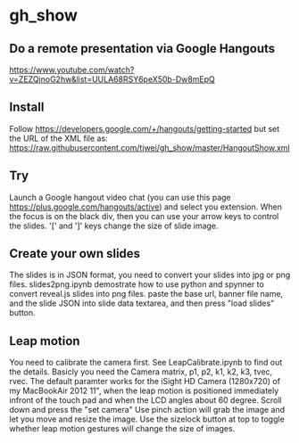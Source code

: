 gh_show
=======
## Do a remote presentation via Google Hangouts
https://www.youtube.com/watch?v=ZEZQjnoG2hw&list=UULA68RSY6peX50b-Dw8mEpQ


## Install
Follow https://developers.google.com/+/hangouts/getting-started 
but set the URL of the  XML file as:
https://raw.githubusercontent.com/tjwei/gh_show/master/HangoutShow.xml


## Try
Launch a Google hangout video chat 
(you can use this page https://plus.google.com/hangouts/active)
and select you extension.
When the focus is on the black div, then you can use your arrow keys to control the slides.
'[' and ']' keys change the size of slide image.

## Create your own slides
The slides is in JSON format, you need to convert your slides into jpg or png files.
slides2png.ipynb demostrate how to use python and spynner to convert reveal.js slides into png files.
paste the base url, banner file name, and the slide JSON into slide data textarea, and then press "load slides" button.

## Leap motion
You need to calibrate the camera first.
See LeapCalibrate.ipynb to find out the details.
Basicly you need the Camera matrix, p1, p2, k1, k2, k3, tvec, rvec. 
The default paramter works for the iSight HD Camera (1280x720) of my MacBookAir 2012 11",
when the leap motion is positioned immediately infront of the touch pad and when the LCD angles about 60 degree.
Scroll down and press the "set camera"
Use pinch action will grab the image and let you move and resize the image.
Use the sizelock  button at top to toggle whether leap motion gestures will change the size of images.

